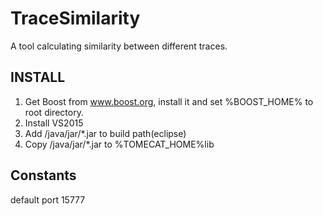 # TraceSimilarity
A tool calculating similarity between different traces.

## INSTALL
1. Get Boost from www.boost.org, install it and set %BOOST_HOME% to root directory.
2. Install VS2015
3. Add /java/jar/*.jar to build path(eclipse)
4. Copy /java/jar/*.jar to %TOMECAT_HOME%lib

## Constants
default port 15777